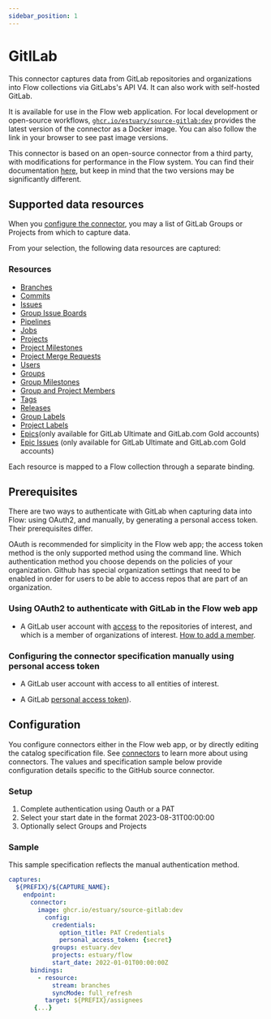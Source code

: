 ```yaml
---
sidebar_position: 1
---
```

# GitlLab

This connector captures data from GitLab repositories and organizations into Flow collections via GitLabs's API V4.  It can also work with self-hosted GitLab.

It is available for use in the Flow web application. For local development or open-source workflows, [`ghcr.io/estuary/source-gitlab:dev`](https://ghcr.io/estuary/source-gitlab:dev) provides the latest version of the connector as a Docker image. You can also follow the link in your browser to see past image versions.

This connector is based on an open-source connector from a third party, with modifications for performance in the Flow system.
You can find their documentation [here](https://docs.airbyte.com/integrations/sources/gitlab/),
but keep in mind that the two versions may be significantly different.

## Supported data resources

When you [configure the connector](#endpoint), you may a list of GitLab Groups or Projects from which to capture data.

From your selection, the following data resources are captured:

### Resources

 - [Branches](https://docs.gitlab.com/ee/api/branches.html) 
 - [Commits](https://docs.gitlab.com/ee/api/commits.html)
 - [Issues](https://docs.gitlab.com/ee/api/issues.html)
 - [Group Issue Boards](https://docs.gitlab.com/ee/api/group_boards.html) 
 - [Pipelines](https://docs.gitlab.com/ee/api/pipelines.html)
 - [Jobs](https://docs.gitlab.com/ee/api/jobs.html) 
 - [Projects](https://docs.gitlab.com/ee/api/projects.html) 
 - [Project Milestones](https://docs.gitlab.com/ee/api/milestones.html) 
 - [Project Merge Requests](https://docs.gitlab.com/ee/api/merge_requests.html)
 - [Users](https://docs.gitlab.com/ee/api/users.html) 
 - [Groups](https://docs.gitlab.com/ee/api/groups.html)  
 - [Group Milestones](https://docs.gitlab.com/ee/api/group_milestones.html)
 - [Group and Project Members](https://docs.gitlab.com/ee/api/members.html)
 - [Tags](https://docs.gitlab.com/ee/api/tags.html) 
 - [Releases](https://docs.gitlab.com/ee/api/releases/index.html) 
 - [Group Labels](https://docs.gitlab.com/ee/api/group_labels.html) 
 - [Project Labels](https://docs.gitlab.com/ee/api/labels.html) 
 - [Epics](https://docs.gitlab.com/ee/api/epics.html)(only available for GitLab Ultimate and GitLab.com Gold accounts) 
 - [Epic Issues](https://docs.gitlab.com/ee/api/epic_issues.html) (only available for GitLab Ultimate and GitLab.com Gold accounts) 

Each resource is mapped to a Flow collection through a separate binding.

## Prerequisites

There are two ways to authenticate with GitLab when capturing data into Flow: using OAuth2, and manually, by generating a personal access token.
Their prerequisites differ.

OAuth is recommended for simplicity in the Flow web app;
the access token method is the only supported method using the command line. Which authentication method you choose depends on the policies of your organization. Github has special organization settings that need to be enabled in order for users to be able to access repos that are part of an organization.

### Using OAuth2 to authenticate with GitLab in the Flow web app

* A GitLab user account with [access](https://docs.gitlab.com/ee/user/permissions.html) to the repositories of interest, and which is a member of organizations of interest.  [How to add a member](https://docs.gitlab.com/ee/user/project/members/#add-users-to-a-project).

### Configuring the connector specification manually using personal access token

* A GitLab user account with access to all entities of interest.

* A GitLab [personal access token](https://docs.gitlab.com/ee/user/profile/personal_access_tokens.html)).

## Configuration

You configure connectors either in the Flow web app, or by directly editing the catalog specification file.
See [connectors](../../../concepts/connectors.md#using-connectors) to learn more about using connectors. The values and specification sample below provide configuration details specific to the GitHub source connector.

### Setup

1. Complete authentication using Oauth or a PAT
2. Select your start date in the format 2023-08-31T00:00:00
3. Optionally select Groups and Projects

### Sample

This sample specification reflects the manual authentication method.

```yaml
captures:
  ${PREFIX}/${CAPTURE_NAME}:
    endpoint:
      connector:
        image: ghcr.io/estuary/source-gitlab:dev
          config:
            credentials:
              option_title: PAT Credentials
              personal_access_token: {secret}
            groups: estuary.dev
            projects: estuary/flow
            start_date: 2022-01-01T00:00:00Z
      bindings:
        - resource:
            stream: branches
            syncMode: full_refresh
          target: ${PREFIX}/assignees
       {...}
```
